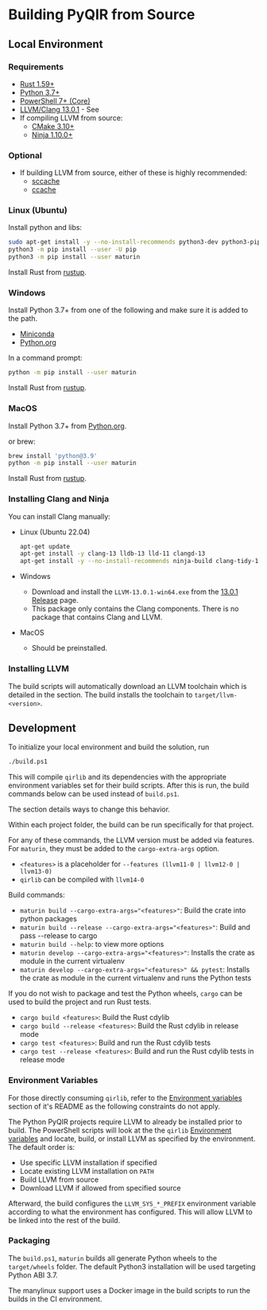 # Building PyQIR from Source

## Local Environment

### Requirements

- [Rust 1.59+](https://rustup.rs/)
- [Python 3.7+](https://www.python.org)
- [PowerShell 7+
  (Core)](https://github.com/powershell/powershell#get-powershell)
- [LLVM/Clang 13.0.1](https://llvm.org/) - See [](#installing-llvm)
- If compiling LLVM from source:
  - [CMake 3.10+](https://github.com/Kitware/CMake/releases/tag/v3.10.3)
  - [Ninja 1.10.0+](https://ninja-build.org/)

### Optional

- If building LLVM from source, either of these is highly recommended:
  - [sccache](https://github.com/mozilla/sccache)
  - [ccache](https://github.com/ccache/ccache)

### Linux (Ubuntu)

Install python and libs:

```bash
sudo apt-get install -y --no-install-recommends python3-dev python3-pip
python3 -m pip install --user -U pip
python3 -m pip install --user maturin
```

Install Rust from [rustup](https://rustup.rs/).

### Windows

Install Python 3.7+ from one of the following and make sure it is added to the
path.

- [Miniconda](https://docs.conda.io/en/latest/miniconda.html#latest-miniconda-installer-links)
- [Python.org](https://www.python.org/downloads/)

In a command prompt:

```bash
python -m pip install --user maturin
```

Install Rust from [rustup](https://rustup.rs/).

### MacOS

Install Python 3.7+ from [Python.org](https://www.python.org/downloads/macos/).

or brew:

```bash
brew install 'python@3.9'
python -m pip install --user maturin
```

Install Rust from [rustup](https://rustup.rs/).

### Installing Clang and Ninja

You can install Clang manually:

- Linux (Ubuntu 22.04)

  ```bash
  apt-get update
  apt-get install -y clang-13 lldb-13 lld-11 clangd-13
  apt-get install -y --no-install-recommends ninja-build clang-tidy-13 build-essential
  ```

- Windows
  - Download and install the `LLVM-13.0.1-win64.exe` from the [13.0.1
    Release](https://github.com/llvm/llvm-project/releases/tag/llvmorg-13.0.1)
    page.
  - This package only contains the Clang components. There is no package that
    contains Clang and LLVM.
- MacOS
  - Should be preinstalled.

### Installing LLVM

The build scripts will automatically download an LLVM toolchain which is
detailed in the [](#development) section. The build installs the toolchain to
`target/llvm-<version>`.

## Development

To initialize your local environment and build
the solution, run

```bash
./build.ps1
```

This will compile `qirlib` and its dependencies with the appropriate environment
variables set for their build scripts. After this is run, the build commands
below can be used instead of `build.ps1`.

The [](#environment-variables) section details ways to change this behavior.

Within each project folder, the build can be run specifically for that project.

For any of these commands, the LLVM version must be added via features. For `maturin`,
they must be added to the `cargo-extra-args` option.

- `<features>` is a placeholder for `--features (llvm11-0 | llvm12-0 | llvm13-0)`
- `qirlib` can be compiled with `llvm14-0`

Build commands:

- `maturin build --cargo-extra-args="<features>"`: Build the crate into python packages
- `maturin build --release --cargo-extra-args="<features>"`: Build and pass --release to cargo
- `maturin build --help`: to view more options
- `maturin develop --cargo-extra-args="<features>"`: Installs the crate as module in the current virtualenv
- `maturin develop --cargo-extra-args="<features>" && pytest`: Installs the crate as module in the current
  virtualenv and runs the Python tests

If you do not wish to package and test the Python wheels, `cargo` can be used to
build the project and run Rust tests.

- `cargo build <features>`: Build the Rust cdylib
- `cargo build --release <features>`: Build the Rust cdylib in release mode
- `cargo test <features>`: Build and run the Rust cdylib tests
- `cargo test --release <features>`: Build and run the Rust cdylib tests in release mode

### Environment Variables

For those directly consuming `qirlib`, refer to the
[Environment variables](https://github.com/qir-alliance/pyqir/blob/main/qirlib/README.md#environment-variables)
section of it's README as the following constraints do not apply.

The Python PyQIR projects require LLVM to already be installed prior to build.
The PowerShell scripts will look at the the `qirlib`
[Environment variables](https://github.com/qir-alliance/pyqir/blob/main/qirlib/README.md#environment-variables)
and locate, build, or install LLVM as specified by the environment. The
default order is:

- Use specific LLVM installation if specified
- Locate existing LLVM installation on `PATH`
- Build LLVM from source
- Download LLVM if allowed from specified source

Afterward, the build configures the `LLVM_SYS_*_PREFIX` environment variable
according to what the environment has configured. This will allow LLVM to
be linked into the rest of the build.

### Packaging

The `build.ps1`, `maturin` builds all generate Python wheels to the
`target/wheels` folder. The default Python3 installation will be used targeting
Python ABI 3.7.

The manylinux support uses a Docker image in the build scripts to run the builds
in the CI environment.
